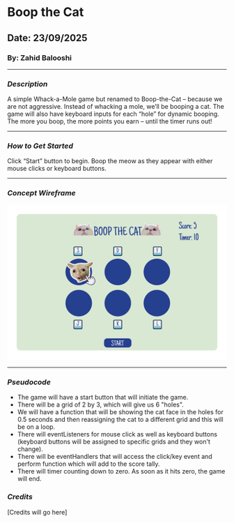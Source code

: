 # Boop the Cat
## Date: 23/09/2025
### By: Zahid Balooshi
***

### *Description*
A simple Whack-a-Mole game but renamed to Boop-the-Cat – because we are not aggressive. Instead of whacking a mole, we’ll be booping a cat. The game will also have keyboard inputs for each “hole” for dynamic booping. The more you boop, the more points you earn – until the timer runs out!
***

### *How to Get Started*
Click “Start” button to begin. Boop the meow as they appear with either mouse clicks or keyboard buttons.
***
### *Concept Wireframe*
![Image](./images/Wireframe.jpg)
***
### *Pseudocode*
* The game will have a start button that will initiate the game.
* There will be a grid of 2 by 3, which will give us 6 "holes".
* We will have a function that will be showing the cat face in the holes for 0.5 seconds and then reassigning the cat to a different grid and this will be on a loop.
* There will eventListeners for mouse click as well as keyboard buttons (keyboard buttons will be assigned to specific grids and they won't change).
* There will be eventHandlers that will access the click/key event and perform function which will add to the score tally.
* There will timer counting down to zero. As soon as it hits zero, the game will end.

### *Credits*
[Credits will go here]

